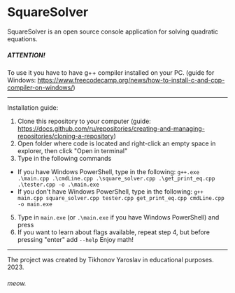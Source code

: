 # SquareSolver
SquareSolver is an open source console application for solving quadratic equations.

##### ATTENTION! 
To use it you have to have g++ compiler installed on your PC. (guide for Windows: https://www.freecodecamp.org/news/how-to-install-c-and-cpp-compiler-on-windows/)
***
Installation guide:
1. Clone this repository to your computer (guide: https://docs.github.com/ru/repositories/creating-and-managing-repositories/cloning-a-repository)
2. Open folder where code is located and right-click an empty space in explorer, then click "Open in terminal"
3. Type in the following commands
* If you have Windows PowerShell, type in the following:
  `g++.exe .\main.cpp .\cmdLine.cpp .\square_solver.cpp .\get_print_eq.cpp .\tester.cpp -o .\main.exe`
* If you don't have Windows PowerShell, type in the following: 
  `g++ main.cpp square_solver.cpp tester.cpp get_print_eq.cpp cmdLine.cpp -o main.exe`
5. Type in `main.exe` (or `.\main.exe` if you have Windows PowerShell) and press 
6. If you want to learn about flags available, repeat step 4, but before pressing "enter" add `--help`
Enjoy math!
***
The project was created by Tikhonov Yaroslav in educational purposes. 
2023.

###### meow. 
